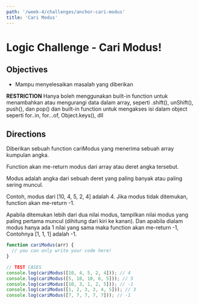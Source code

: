 ```yaml
---
path: '/week-4/challenges/anchor-cari-modus'
title: 'Cari Modus'
---
```


# Logic Challenge - Cari Modus!

## Objectives
- Mampu menyelesaikan masalah yang diberikan

**RESTRICTION**
Hanya boleh menggunakan built-in function untuk menambahkan atau mengurangi data dalam array, seperti .shift(), unShift(), push(), dan pop() dan built-in function untuk mengakses isi dalam object seperti for..in, for...of, Object.keys(), dll

## Directions


Diberikan sebuah function cariModus yang menerima sebuah array kumpulan angka.

Function akan me-return modus dari array atau deret angka tersebut.

Modus adalah angka dari sebuah deret yang paling banyak atau paling sering muncul.

Contoh, modus dari [10, 4, 5, 2, 4] adalah 4. Jika modus tidak ditemukan, function akan me-return -1.

Apabila ditemukan lebih dari dua nilai modus, tampilkan nilai modus yang paling pertama muncul (dihitung dari kiri ke kanan). Dan apabila dialam modus hanya ada 1 nilai yang sama maka function akan me-return -1, Contohnya [1, 1, 1] adalah -1.

```JavaScript
function cariModus(arr) {
  // you can only write your code here!
}

// TEST CASES
console.log(cariModus([10, 4, 5, 2, 4])); // 4
console.log(cariModus([5, 10, 10, 6, 5])); // 5
console.log(cariModus([10, 3, 1, 2, 5])); // -1
console.log(cariModus([1, 2, 3, 3, 4, 5])); // 3
console.log(cariModus([7, 7, 7, 7, 7])); // -1
```
